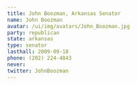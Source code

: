 ```yaml
---
title: John Boozman, Arkansas Senator
name: John Boozman
avatar: /ui/img/avatars/John_Boozman.jpg
party: republican
state: arkansas
type: senator
lasthall: 2009-09-18
phone: (202) 224-4843
never: 
twitter: JohnBoozman
---
```

